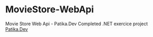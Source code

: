 # MovieStore-WebApi
Movie Store Web Api - Patika.Dev Completed .NET exercice project [Patika.Dev](https://academy.patika.dev/)
